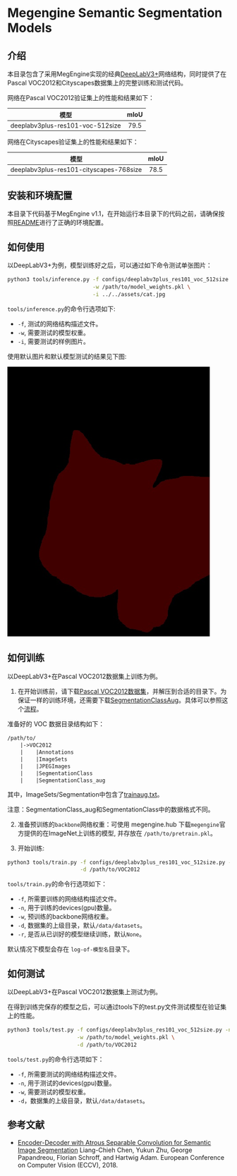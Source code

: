 # Megengine Semantic Segmentation Models

## 介绍

本目录包含了采用MegEngine实现的经典[DeepLabV3+](https://arxiv.org/abs/1802.02611.pdf)网络结构，同时提供了在Pascal VOC2012和Cityscapes数据集上的完整训练和测试代码。

网络在Pascal VOC2012验证集上的性能和结果如下：

| 模型                             | mIoU |
| ---                              | :--: |
| deeplabv3plus-res101-voc-512size | 79.5 |

网络在Cityscapes验证集上的性能和结果如下：

| 模型                                    | mIoU |
| ---                                     | :--: |
| deeplabv3plus-res101-cityscapes-768size | 78.5 |

## 安装和环境配置

本目录下代码基于MegEngine v1.1，在开始运行本目录下的代码之前，请确保按照[README](../../../README.md)进行了正确的环境配置。

## 如何使用

以DeepLabV3+为例，模型训练好之后，可以通过如下命令测试单张图片：

```bash
python3 tools/inference.py -f configs/deeplabv3plus_res101_voc_512size.py \
                           -w /path/to/model_weights.pkl \
                           -i ../../assets/cat.jpg
```

`tools/inference.py`的命令行选项如下:

- `-f`, 测试的网络结构描述文件。
- `-w`, 需要测试的模型权重。
- `-i`, 需要测试的样例图片。

使用默认图片和默认模型测试的结果见下图:

![demo image](../../assets/cat_seg_out.jpg)

## 如何训练

以DeepLabV3+在Pascal VOC2012数据集上训练为例。

1. 在开始训练前，请下载[Pascal VOC2012数据集](http://host.robots.ox.ac.uk/pascal/VOC/voc2012/#data)，并解压到合适的目录下。为保证一样的训练环境，还需要下载[SegmentationClassAug](https://www.dropbox.com/s/oeu149j8qtbs1x0/SegmentationClassAug.zip?dl=0&file_subpath=%2FSegmentationClassAug)。具体可以参照这个[流程](https://www.sun11.me/blog/2018/how-to-use-10582-trainaug-images-on-DeeplabV3-code/)。

准备好的 VOC 数据目录结构如下：

```
/path/to/
    |->VOC2012
    |    |Annotations
    |    |ImageSets
    |    |JPEGImages
    |    |SegmentationClass
    |    |SegmentationClass_aug
```

其中，ImageSets/Segmentation中包含了[trainaug.txt](https://gist.githubusercontent.com/sun11/2dbda6b31acc7c6292d14a872d0c90b7/raw/5f5a5270089239ef2f6b65b1cc55208355b5acca/trainaug.txt)。

注意：SegmentationClass_aug和SegmentationClass中的数据格式不同。

2. 准备预训练的`backbone`网络权重：可使用 megengine.hub 下载`megengine`官方提供的在ImageNet上训练的模型, 并存放在 `/path/to/pretrain.pkl`。

3. 开始训练:

```bash
python3 tools/train.py -f configs/deeplabv3plus_res101_voc_512size.py -n 8 \
                       -d /path/to/VOC2012
```

`tools/train.py`的命令行选项如下：

- `-f`, 所需要训练的网络结构描述文件。
- `-n`, 用于训练的devices(gpu)数量。
- `-w`, 预训练的backbone网络权重。
- `-d`, 数据集的上级目录，默认`/data/datasets`。
- `-r`, 是否从已训好的模型继续训练，默认`None`。

默认情况下模型会存在 `log-of-模型名`目录下。

## 如何测试

以DeepLabV3+在Pascal VOC2012数据集上测试为例。

在得到训练完保存的模型之后，可以通过tools下的test.py文件测试模型在验证集上的性能。

```bash
python3 tools/test.py -f configs/deeplabv3plus_res101_voc_512size.py -n 8 \
                      -w /path/to/model_weights.pkl \
                      -d /path/to/VOC2012
```

`tools/test.py`的命令行选项如下：

- `-f`, 所需要测试的网络结构描述文件。
- `-n`, 用于测试的devices(gpu)数量。
- `-w`, 需要测试的模型权重。
- `-d`，数据集的上级目录，默认`/data/datasets`。

## 参考文献

- [Encoder-Decoder with Atrous Separable Convolution for Semantic Image Segmentation](https://arxiv.org/abs/1802.02611) Liang-Chieh Chen, Yukun Zhu, George Papandreou, Florian Schroff, and Hartwig Adam. European Conference on Computer Vision (ECCV), 2018.